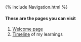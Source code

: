 {% include Navigation.html %}

#### These are the pages you can visit

1. [Welcome page](https://deepuhub.github.io/pages/Welcome)
2. [Timeline](https://deepuhub.github.io/pages/Timeline) of my learnings
